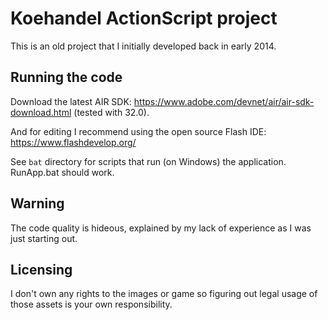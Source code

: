 # Koehandel ActionScript project

This is an old project that I initially developed back in early 2014.

## Running the code

Download the latest AIR SDK: https://www.adobe.com/devnet/air/air-sdk-download.html (tested with 32.0).

And for editing I recommend using the open source Flash IDE:
https://www.flashdevelop.org/

See `bat` directory for scripts that run (on Windows) the application. RunApp.bat should work.

## Warning

The code quality is hideous, explained by my lack of experience as I was just starting out.

## Licensing

I don't own any rights to the images or game so figuring out legal usage of those assets is your own responsibility.